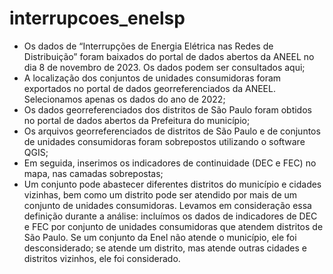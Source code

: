 # interrupcoes_enelsp

* Os dados de “Interrupções de Energia Elétrica nas Redes de Distribuição” foram baixados do portal de dados abertos da ANEEL no dia 8 de novembro de 2023. Os dados podem ser consultados aqui;
* A localização dos conjuntos de unidades consumidoras foram exportados no portal de dados georreferenciados da ANEEL. Selecionamos apenas os dados do ano de 2022;
* Os dados georreferenciados dos distritos de São Paulo foram obtidos no portal de dados abertos da Prefeitura do município;
* Os arquivos georreferenciados de distritos de São Paulo e de conjuntos de unidades consumidoras foram sobrepostos utilizando o software QGIS;
* Em seguida, inserimos os indicadores de continuidade (DEC e FEC) no mapa, nas camadas sobrepostas;
* Um conjunto pode abastecer diferentes distritos do município e cidades vizinhas, bem como um distrito pode ser atendido por mais de um conjunto de unidades consumidoras. Levamos em consideração essa definição durante a análise: incluímos os dados de indicadores de DEC e FEC por conjunto de unidades consumidoras que atendem distritos de São Paulo. Se um conjunto da Enel não atende o município, ele foi desconsiderado; se atende um distrito, mas atende outras cidades e distritos vizinhos, ele foi considerado.
